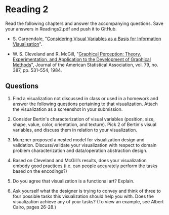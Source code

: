 # Reading 2

Read the following chapters and answer the accompanying questions.
Save your answers in Readings2.pdf and push it to GitHub.

* S. Carpendale, "[Considering Visual Variables as a Basis for Information
  Visualisation][1]".

* W. S. Cleveland and R. McGill, "[Graphical Perception: Theory,
  Experimentation, and Application to the Development of Graphical
  Methods][2]", Journal of the American Statistical Association, vol. 79, no.
  387, pp. 531–554, 1984.

[1]: cdn://excerpts/w2/Carpendale_Considering_Visual_Variables.pdf
[2]: cdn://excerpts/w2/Cleveland_Graphical_Perception_Theory.pdf

## Questions

1. Find a visualization not discussed in class or used in a homework and answer the following questions pertaining to that visualization. Attach the visualization as a screenshot in your submission.

2. Consider Bertin's characterization of visual variables (position, size, shape, value, color, orientation, and texture). Pick 2 of Bertin's visual variables, and discuss them in relation to your visualization.

3. Munzner proposed a nested model for visualization design and validation. Discuss/validate your visualization with respect to domain problem characterization and data/operation abstraction design.

4. Based on Cleveland and McGill’s results, does your visualization embody good practices (i.e. can people accurately perform the tasks based on the encodings?)

5. Do you agree that visualization is a functional art? Explain.

6. Ask yourself what the designer is trying to convey and think of three to four possible tasks this visualization should help you with. Does the visualization achieve any of your tasks? (To view an example, see Albert Cairo, pages 26-­28.)
